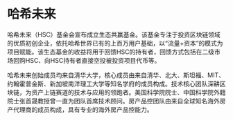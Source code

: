 # 哈希未来

哈希未来（HSC）基金会宣布成立生态共赢基金。该基金专注于投资区块链领域的优质初创企业，依托哈希世界已有的上百万用户基础，以“流量+资本”的模式为项目赋能。该生态基金的收益将用于回馈HSC的持有者，回馈方式包括在二级市场回购HSC、向HSC持有者直接空投被投资项目代币等。

哈希未来创始成员均来自清华大学，核心成员由来自清华、北大、斯坦福、MIT、约翰霍普金斯、新加坡南洋理工大学等知名学府的成员构成。技术核心团队深耕区块链，为资产上链赛道的技术与应用的领跑者。美国科学院院士、中国科学院外籍院士张首晟教授曾一直为团队首席技术顾问。房产品控团队由来自全球知名海外房产代理商的成员构成，具有专业的海外房产品控能力。
